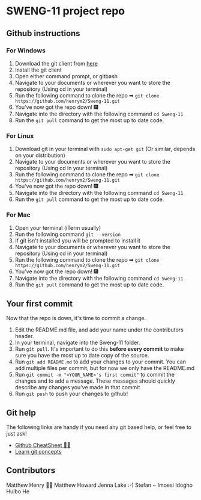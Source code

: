 # SWENG-11 project repo

## Github instructions

### For Windows

1. Download the git client from [here](https://git-scm.com/downloads)
2. Install the git client
3. Open either command prompt, or gitbash
4. Navigate to your documents or wherever you want to store the repository (Using cd in your terminal)
5. Run the following command to clone the repo ➡ `git clone https://github.com/henrym2/Sweng-11.git` 
6. You've now got the repo down! 🎆
7. Navigate into the directory with the following command `cd Sweng-11`
8. Run the `git pull` command to get the most up to date code.

### For Linux

1. Download git in your terminal with `sudo apt-get git` (Or similar, depends on your distribution)
2. Navigate to your documents or wherever you want to store the repository (Using cd in your terminal)
3. Run the following command to clone the repo ➡ `git clone https://github.com/henrym2/Sweng-11.git` 
4. You've now got the repo down! 🎆
5. Navigate into the directory with the following command `cd Sweng-11`
6. Run the `git pull` command to get the most up to date code.

### For Mac

1. Open your terminal (iTerm usually)
2. Run the following command `git --version`
3. If git isn't installed you will be prompted to install it
4. Navigate to your documents or wherever you want to store the repository (Using cd in your terminal)
5. Run the following command to clone the repo ➡ `git clone https://github.com/henrym2/Sweng-11.git` 
6. You've now got the repo down! 🎆
7. Navigate into the directory with the following command `cd Sweng-11`
8. Run the `git pull` command to get the most up to date code.

## Your first commit

Now that the repo is down, it's time to commit a change.

1. Edit the README.md file, and add your name under the contributors header. 
2. In your terminal, navigate into the Sweng-11 folder.
3. Run `git pull`. It's important to do this **before every commit** to make sure you have the most up to date copy of the source.
4. Run `git add README.md` to add your changes to your commit. You can add multiple files per commit, but for now we only have the README.md
5. Run `git commit -m "<YOUR_NAME>'s first commit"` to commit the changes and to add a message. These messages should quickly describe any changes you've made in that commit
6. Run `git push` to push your changes to github!

## Git help

The following links are handy if you need any git based help, or feel free to just ask!

- [Github CheatSheet 👩‍💻](https://dev.to/usmslm102/git-cheat-sheet-4f5a)
- [Learn git concepts](https://dev.to/unseenwizzard/learn-git-concepts-not-commands-4gjc)

## Contributors

Matthew Henry 🐱‍🏍
Matthew Howard
Jenna Lake :-)
Stefan ~
Imoesi Idogho
Huibo He

